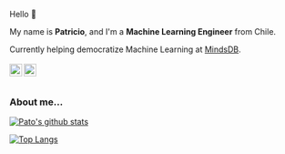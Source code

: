Hello 👋

My name is **Patricio**, and I'm a **Machine Learning Engineer** from Chile. 

Currently helping democratize Machine Learning at [MindsDB](https://github.com/mindsdb/mindsdb).
<br />
<br />
<a href="https://www.linkedin.com/in/paxcema/">
  <img align="left" alt="LinkedIn" width="22px" src="https://cdn.jsdelivr.net/npm/simple-icons@v3/icons/linkedin.svg" />
</a>
<a href="https://twitter.com/paxcema">
  <img align="left" alt="Twitter" width="22px" src="https://cdn.jsdelivr.net/npm/simple-icons@v3/icons/twitter.svg" />
</a>
<br />
<br />

### About me... 

[![Pato's github stats](https://github-readme-stats.vercel.app/api?username=paxcema&show_icons=true&theme=vue)](https://github.com/anuraghazra/github-readme-stats)

[![Top Langs](https://github-readme-stats.vercel.app/api/top-langs/?username=paxcema&layout=compact&theme=vue)](https://github.com/anuraghazra/github-readme-stats)

<!--
**paxcema/paxcema** is a ✨ _special_ ✨ repository because its `README.md` (this file) appears on your GitHub profile.

[![KerasGRU4Rec](https://github-readme-stats.vercel.app/api/pin/?username=paxcema&repo=KerasGRU4Rec&theme=vue)](https://github.com/anuraghazra/github-readme-stats)

Here are some ideas to get you started:

- 🔭 I’m currently working on ...
- 🌱 I’m currently learning ...
- 👯 I’m looking to collaborate on ...
- 🤔 I’m looking for help with ...
- 💬 Ask me about ...
- 📫 How to reach me: ...
- 😄 Pronouns: ...
- ⚡ Fun fact: ...
-->
